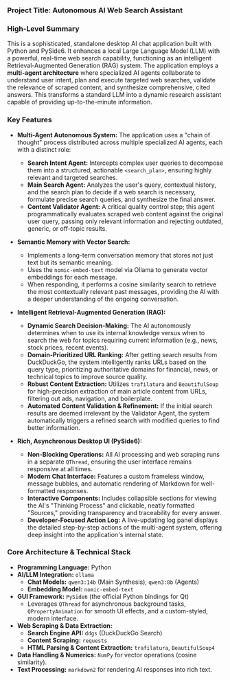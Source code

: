 
### **Project Title: Autonomous AI Web Search Assistant**

### **High-Level Summary**

This is a sophisticated, standalone desktop AI chat application built with Python and PySide6. It enhances a local Large Language Model (LLM) with a powerful, real-time web search capability, functioning as an intelligent Retrieval-Augmented Generation (RAG) system. The application employs a **multi-agent architecture** where specialized AI agents collaborate to understand user intent, plan and execute targeted web searches, validate the relevance of scraped content, and synthesize comprehensive, cited answers. This transforms a standard LLM into a dynamic research assistant capable of providing up-to-the-minute information.

### **Key Features**

*   **Multi-Agent Autonomous System:** The application uses a "chain of thought" process distributed across multiple specialized AI agents, each with a distinct role:
    *   **Search Intent Agent:** Intercepts complex user queries to decompose them into a structured, actionable `<search_plan>`, ensuring highly relevant and targeted searches.
    *   **Main Search Agent:** Analyzes the user's query, contextual history, and the search plan to decide if a web search is necessary, formulate precise search queries, and synthesize the final answer.
    *   **Content Validator Agent:** A critical quality control step; this agent programmatically evaluates scraped web content against the original user query, passing only relevant information and rejecting outdated, generic, or off-topic results.

*   **Semantic Memory with Vector Search:**
    *   Implements a long-term conversation memory that stores not just text but its semantic meaning.
    *   Uses the `nomic-embed-text` model via Ollama to generate vector embeddings for each message.
    *   When responding, it performs a cosine similarity search to retrieve the most contextually relevant past messages, providing the AI with a deeper understanding of the ongoing conversation.

*   **Intelligent Retrieval-Augmented Generation (RAG):**
    *   **Dynamic Search Decision-Making:** The AI autonomously determines when to use its internal knowledge versus when to search the web for topics requiring current information (e.g., news, stock prices, recent events).
    *   **Domain-Prioritized URL Ranking:** After getting search results from DuckDuckGo, the system intelligently ranks URLs based on the query type, prioritizing authoritative domains for financial, news, or technical topics to improve source quality.
    *   **Robust Content Extraction:** Utilizes `trafilatura` and `BeautifulSoup` for high-precision extraction of main article content from URLs, filtering out ads, navigation, and boilerplate.
    *   **Automated Content Validation & Refinement:** If the initial search results are deemed irrelevant by the Validator Agent, the system automatically triggers a refined search with modified queries to find better information.

*   **Rich, Asynchronous Desktop UI (PySide6):**
    *   **Non-Blocking Operations:** All AI processing and web scraping runs in a separate `QThread`, ensuring the user interface remains responsive at all times.
    *   **Modern Chat Interface:** Features a custom frameless window, message bubbles, and automatic rendering of Markdown for well-formatted responses.
    *   **Interactive Components:** Includes collapsible sections for viewing the AI's "Thinking Process" and clickable, neatly formatted "Sources," providing transparency and traceability for every answer.
    *   **Developer-Focused Action Log:** A live-updating log panel displays the detailed step-by-step actions of the multi-agent system, offering deep insight into the application's internal state.

### **Core Architecture & Technical Stack**

*   **Programming Language:** Python
*   **AI/LLM Integration:** `ollama`
    *   **Chat Models:** `qwen3:14b` (Main Synthesis), `qwen3:8b` (Agents)
    *   **Embedding Model:** `nomic-embed-text`
*   **GUI Framework:** `PySide6` (the official Python bindings for Qt)
    *   Leverages `QThread` for asynchronous background tasks, `QPropertyAnimation` for smooth UI effects, and a custom-styled, modern interface.
*   **Web Scraping & Data Extraction:**
    *   **Search Engine API:** `ddgs` (DuckDuckGo Search)
    *   **Content Scraping:** `requests`
    *   **HTML Parsing & Content Extraction:** `trafilatura`, `BeautifulSoup4`
*   **Data Handling & Numerics:** `NumPy` for vector operations (cosine similarity).
*   **Text Processing:** `markdown2` for rendering AI responses into rich text.
